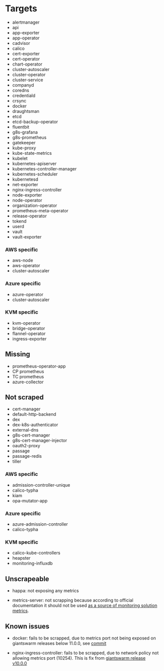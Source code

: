 # Targets

- alertmanager
- api
- app-exporter
- app-operator
- cadvisor
- calico
- cert-exporter
- cert-operator
- chart-operator
- cluster-autoscaler
- cluster-operator
- cluster-service
- companyd
- coredns
- credentiald
- crsync
- docker
- draughtsman
- etcd
- etcd-backup-operator
- fluentbit
- g8s-grafana
- g8s-prometheus
- gatekeeper
- kube-proxy
- kube-state-metrics
- kubelet
- kubernetes-apiserver
- kubernetes-controller-manager
- kubernetes-scheduler
- kubernetesd
- net-exporter
- nginx-ingress-controller
- node-exporter
- node-operator
- organization-operator
- prometheus-meta-operator
- release-operator
- tokend
- userd
- vault
- vault-exporter

### AWS specific

- aws-node
- aws-operator
- cluster-autoscaler

### Azure specific

- azure-operator
- cluster-autoscaler

### KVM specific

- kvm-operator
- bridge-operator
- flannel-operator
- ingress-exporter

## Missing

- prometheus-operator-app
- CP prometheus
- TC prometheus
- azure-collector

## Not scraped

- cert-manager
- default-http-backend
- dex
- dex-k8s-authenticator
- external-dns
- g8s-cert-manager
- g8s-cert-manager-injector
- oauth2-proxy
- passage
- passage-redis
- tiller

### AWS specific

- admission-controller-unique
- calico-typha
- kiam
- opa-mutator-app

### Azure specific

- azure-admission-controller
- calico-typha

### KVM specific

- calico-kube-controllers
- heapster
- monitoring-influxdb

## Unscrapeable

* happa: not exposing any metrics

* metrics-server: not scrapping because according to official documentation it should not be used [as a source of monitoring solution metrics](https://github.com/kubernetes-sigs/metrics-server#kubernetes-metrics-server).

## Known issues

* docker: fails to be scrapped, due to metrics port not being exposed on giantswarm releases below 11.0.0, see [commit](https://github.com/giantswarm/k8scloudconfig/commit/6ecc07e665c3e854dfa8be102a8c6446d1d9dc3c#diff-be6122463e3fe598d118a80e09254d3d)

* nginx-ingress-controller: fails to be scrapped, due to network policy not allowing metrics port (10254). This is fix from [giantswarm release v10.0.0](https://github.com/giantswarm/releases/tree/master/aws/archived/v10.1.0)
